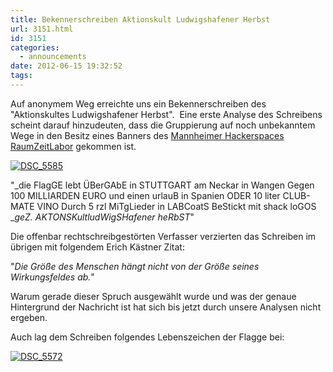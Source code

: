 ```yaml
---
title: Bekennerschreiben Aktionskult Ludwigshafener Herbst
url: 3151.html
id: 3151
categories:
  - announcements
date: 2012-06-15 19:32:52
tags:
---
```


Auf anonymem Weg erreichte uns ein Bekennerschreiben des "Aktionskultes Ludwigshafener Herbst".  Eine erste Analyse des Schreibens scheint darauf hinzudeuten, dass die Gruppierung auf noch unbekanntem Wege in den Besitz eines Banners des [Mannheimer Hackerspaces RaumZeitLabor](http://raumzeitlabor.de/) gekommen ist.

[![](https://blog.shackspace.de/wp-content/uploads/2012/06/DSC_5585-300x197.jpg "DSC_5585")](https://blog.shackspace.de/wp-content/uploads/2012/06/DSC_5585.jpg)

"_die FlagGE lebt ÜBerGAbE in STUTTGART am Neckar in Wangen Gegen 100 MILLIARDEN EURO und einen urlauB in Spanien ODER 10 liter CLUB-MATE VINO Durch 5 rzl MiTgLieder in LABCoatS BeStickt mit shack loGOS
__geZ. AKTONSKultludWigSHafener heRbST_"

Die offenbar rechtschreibgestörten Verfasser verzierten das Schreiben im übrigen mit folgendem Erich Kästner Zitat:

"_Die Größe des Menschen hängt nicht von der Größe seines Wirkungsfeldes ab._"

Warum gerade dieser Spruch ausgewählt wurde und was der genaue Hintergrund der Nachricht ist hat sich bis jetzt durch unsere Analysen nicht ergeben.

Auch lag dem Schreiben folgendes Lebenszeichen der Flagge bei:

[![](https://blog.shackspace.de/wp-content/uploads/2012/06/DSC_5572-290x300.jpg "DSC_5572")](https://blog.shackspace.de/wp-content/uploads/2012/06/DSC_5572.jpg)